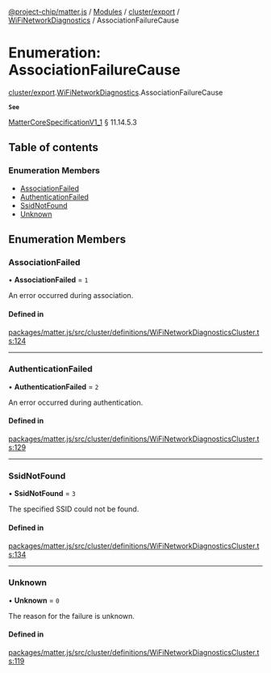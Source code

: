 [@project-chip/matter.js](../README.md) / [Modules](../modules.md) / [cluster/export](../modules/cluster_export.md) / [WiFiNetworkDiagnostics](../modules/cluster_export.WiFiNetworkDiagnostics.md) / AssociationFailureCause

# Enumeration: AssociationFailureCause

[cluster/export](../modules/cluster_export.md).[WiFiNetworkDiagnostics](../modules/cluster_export.WiFiNetworkDiagnostics.md).AssociationFailureCause

**`See`**

[MatterCoreSpecificationV1_1](../interfaces/spec_export.MatterCoreSpecificationV1_1.md) § 11.14.5.3

## Table of contents

### Enumeration Members

- [AssociationFailed](cluster_export.WiFiNetworkDiagnostics.AssociationFailureCause.md#associationfailed)
- [AuthenticationFailed](cluster_export.WiFiNetworkDiagnostics.AssociationFailureCause.md#authenticationfailed)
- [SsidNotFound](cluster_export.WiFiNetworkDiagnostics.AssociationFailureCause.md#ssidnotfound)
- [Unknown](cluster_export.WiFiNetworkDiagnostics.AssociationFailureCause.md#unknown)

## Enumeration Members

### AssociationFailed

• **AssociationFailed** = ``1``

An error occurred during association.

#### Defined in

[packages/matter.js/src/cluster/definitions/WiFiNetworkDiagnosticsCluster.ts:124](https://github.com/project-chip/matter.js/blob/be83914/packages/matter.js/src/cluster/definitions/WiFiNetworkDiagnosticsCluster.ts#L124)

___

### AuthenticationFailed

• **AuthenticationFailed** = ``2``

An error occurred during authentication.

#### Defined in

[packages/matter.js/src/cluster/definitions/WiFiNetworkDiagnosticsCluster.ts:129](https://github.com/project-chip/matter.js/blob/be83914/packages/matter.js/src/cluster/definitions/WiFiNetworkDiagnosticsCluster.ts#L129)

___

### SsidNotFound

• **SsidNotFound** = ``3``

The specified SSID could not be found.

#### Defined in

[packages/matter.js/src/cluster/definitions/WiFiNetworkDiagnosticsCluster.ts:134](https://github.com/project-chip/matter.js/blob/be83914/packages/matter.js/src/cluster/definitions/WiFiNetworkDiagnosticsCluster.ts#L134)

___

### Unknown

• **Unknown** = ``0``

The reason for the failure is unknown.

#### Defined in

[packages/matter.js/src/cluster/definitions/WiFiNetworkDiagnosticsCluster.ts:119](https://github.com/project-chip/matter.js/blob/be83914/packages/matter.js/src/cluster/definitions/WiFiNetworkDiagnosticsCluster.ts#L119)
